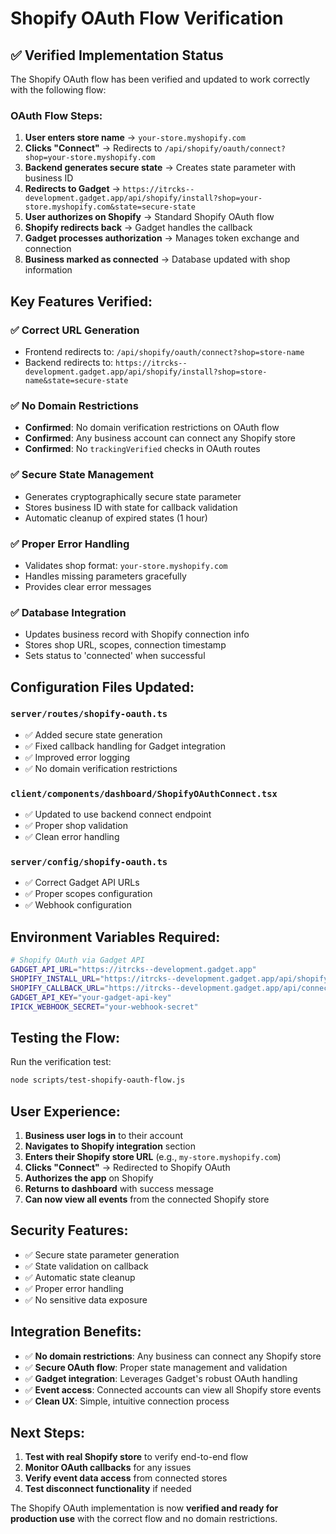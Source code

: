 # Shopify OAuth Flow Verification

## ✅ **Verified Implementation Status**

The Shopify OAuth flow has been verified and updated to work correctly with the
following flow:

### **OAuth Flow Steps:**

1. **User enters store name** → `your-store.myshopify.com`
2. **Clicks "Connect"** → Redirects to
   `/api/shopify/oauth/connect?shop=your-store.myshopify.com`
3. **Backend generates secure state** → Creates state parameter with business ID
4. **Redirects to Gadget** →
   `https://itrcks--development.gadget.app/api/shopify/install?shop=your-store.myshopify.com&state=secure-state`
5. **User authorizes on Shopify** → Standard Shopify OAuth flow
6. **Shopify redirects back** → Gadget handles the callback
7. **Gadget processes authorization** → Manages token exchange and connection
8. **Business marked as connected** → Database updated with shop information

## **Key Features Verified:**

### ✅ **Correct URL Generation**

- Frontend redirects to: `/api/shopify/oauth/connect?shop=store-name`
- Backend redirects to:
  `https://itrcks--development.gadget.app/api/shopify/install?shop=store-name&state=secure-state`

### ✅ **No Domain Restrictions**

- **Confirmed**: No domain verification restrictions on OAuth flow
- **Confirmed**: Any business account can connect any Shopify store
- **Confirmed**: No `trackingVerified` checks in OAuth routes

### ✅ **Secure State Management**

- Generates cryptographically secure state parameter
- Stores business ID with state for callback validation
- Automatic cleanup of expired states (1 hour)

### ✅ **Proper Error Handling**

- Validates shop format: `your-store.myshopify.com`
- Handles missing parameters gracefully
- Provides clear error messages

### ✅ **Database Integration**

- Updates business record with Shopify connection info
- Stores shop URL, scopes, connection timestamp
- Sets status to 'connected' when successful

## **Configuration Files Updated:**

### `server/routes/shopify-oauth.ts`

- ✅ Added secure state generation
- ✅ Fixed callback handling for Gadget integration
- ✅ Improved error logging
- ✅ No domain verification restrictions

### `client/components/dashboard/ShopifyOAuthConnect.tsx`

- ✅ Updated to use backend connect endpoint
- ✅ Proper shop validation
- ✅ Clean error handling

### `server/config/shopify-oauth.ts`

- ✅ Correct Gadget API URLs
- ✅ Proper scopes configuration
- ✅ Webhook configuration

## **Environment Variables Required:**

```bash
# Shopify OAuth via Gadget API
GADGET_API_URL="https://itrcks--development.gadget.app"
SHOPIFY_INSTALL_URL="https://itrcks--development.gadget.app/api/shopify/install"
SHOPIFY_CALLBACK_URL="https://itrcks--development.gadget.app/api/connections/auth/shopify/callback"
GADGET_API_KEY="your-gadget-api-key"
IPICK_WEBHOOK_SECRET="your-webhook-secret"
```

## **Testing the Flow:**

Run the verification test:

```bash
node scripts/test-shopify-oauth-flow.js
```

## **User Experience:**

1. **Business user logs in** to their account
2. **Navigates to Shopify integration** section
3. **Enters their Shopify store URL** (e.g., `my-store.myshopify.com`)
4. **Clicks "Connect"** → Redirected to Shopify OAuth
5. **Authorizes the app** on Shopify
6. **Returns to dashboard** with success message
7. **Can now view all events** from the connected Shopify store

## **Security Features:**

- ✅ Secure state parameter generation
- ✅ State validation on callback
- ✅ Automatic state cleanup
- ✅ Proper error handling
- ✅ No sensitive data exposure

## **Integration Benefits:**

- ✅ **No domain restrictions**: Any business can connect any Shopify store
- ✅ **Secure OAuth flow**: Proper state management and validation
- ✅ **Gadget integration**: Leverages Gadget's robust OAuth handling
- ✅ **Event access**: Connected accounts can view all Shopify store events
- ✅ **Clean UX**: Simple, intuitive connection process

## **Next Steps:**

1. **Test with real Shopify store** to verify end-to-end flow
2. **Monitor OAuth callbacks** for any issues
3. **Verify event data access** from connected stores
4. **Test disconnect functionality** if needed

The Shopify OAuth implementation is now **verified and ready for production
use** with the correct flow and no domain restrictions.
